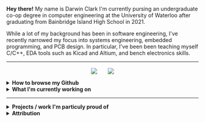 **Hey there!** My name is Darwin Clark I'm currently pursing an undergraduate co-op degree in computer engineering at the University of Waterloo after graduating from Bainbridge Island High School in 2021.

While a lot of my background has been in software engineering, I've recently narrowed my focus into systems engineering, embedded programming, and PCB design. In particular, I've been been teaching myself C/C++, EDA tools such as Kicad and Altium, and bench electronics skills. 

---
<p align="center">
  <img align="center" src="https://github-readme-stats.vercel.app/api/top-langs/?username=loqoman&layout=compact&theme=dark&langs_count=6&custom_title=top-languages&card_width=255&hide=Jupyter%20notebook,Java"/>
  &nbsp; &nbsp; &nbsp;
  <img align="center" src="https://github-readme-stats.vercel.app/api?username=loqoman&theme=dark&custom_title=Github Stats&include_all_commits=true&hide=issues"/>
</p>

<details>
 <summary><b>How to browse my Github</b></summary>
  
  
 <em>&#13;&#10;I.E How my Github is set up and things to keep in mind when exploring </em>
  - The repositories that are 'pinned' represent my most relevent work and are the best judge of my current skill level 
  - The challenge with my Github is that it represents a professional face for my technical work but is also a personal place to sahre my hobbies. Sometimes these two goals are at odds, most of the time they arn't
  - Any repository marked `[LANG]` is being used for storage and documentation of code written as part of learning a new language or tool. Do not expect fully-documented commits or clean code. Any code checked into these repositories does not represent my current up-to-date knowledge on the subject
  - Similarly, any repository marked `[DEPRECATED]` was once a project, but is now only being saved for postarity
</details>


<details>
 <summary><b>What I'm currently working on</b></summary>
 
  - My 1A term as an undergraduate computer enginnering student at the University of Waterloo
  - The 'Learn to Design your own board' course at ([FEDEVEL Academy](https://academy.fedevel.com/))
  - An embedded digital drum kit based around analog oscilators 
</details>
 
---

<details>
 <summary><b>Projects / work I'm particuly proud of</b></summary>
    
 ### *2021*
 - Collaborated with head roaster of Pegasus Coffee company to integrate graphical analysis with roasting process
 - Assisted part-time with component assembly and soldering for ([RipeLocker LLC](https://ripelocker.com/))
   - Later went on to design a proof-of-concept lowe-power BLE device to measure in-chamber respiration data ([C++/PlatformIO](https://github.com/loqoman/ripeLockerBLE))
 - Wrote a mock professional statics paper in LaTeX based investigating true randomness in microcontrollers ([PDF](https://github.com/loqoman/STATSFinalPaper/blob/main/assets/2021_H_Applied_Stats_Final_Paper.pdf))
 - Led the Innovation Challenge sub-team during the first ever virtual FIRST Robotics Competition season ([Custom Gantt Chart](https://docs.google.com/spreadsheets/d/1anXCPkiNjT96afOdMCoA267horpxSaNqKeWzhulkc9o/edit#gid=127063554&range=A1:B4))

 ### *2020*
    
 - Collected and graphically analyzed public CWOP temperature data for 2020 ASA Poster Submission ([R/GGPlot2](https://github.com/loqoman/ripeLockerBLE))

 ### *2020*
 - <TODO>

    
 ### *2019*
 - <TODO>

  
  <em>&#13;&#10; N.B not all listed projects were completed entirely by me. Many were collaborative endevors and attribution has been given when appropriate.</em>
</details>
    

   
 
<details>
 <summary><b>Attribution</b></summary>

  - Format inspired by ([Pietroglyph's README](https://github.com/pietroglyph/pietroglyph/tree/50b58cc56d73a4b18d6976992da907d0e867ecb2))
  - Title cards from ([Brandon-Vo's README](https://github.com/brandon-vo/brandon-vo/blob/main/README.md))
</details>
